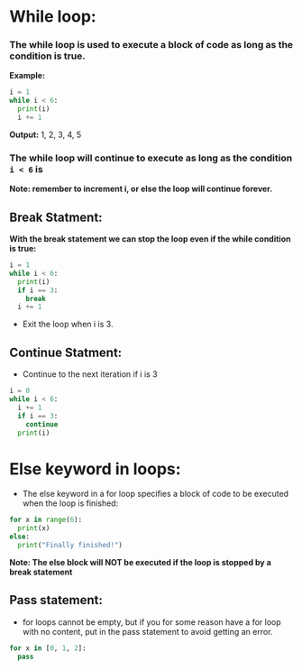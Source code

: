 # While loop:
### The while loop is used to execute a block of code as long as the condition is true.

**Example:**
```python
i = 1
while i < 6:
  print(i)
  i += 1
```
**Output:** 1, 2, 3, 4, 5
### The while loop will continue to execute as long as the condition `i < 6` is

**Note: remember to increment i, or else the loop will continue forever.**

## Break Statment:

**With the break statement we can stop the loop even if the while condition is true:**

```python
i = 1
while i < 6:
  print(i)
  if i == 3:
    break
  i += 1

```
* Exit the loop when i is 3.

## Continue Statment:
* Continue to the next iteration if i is 3

```python
i = 0
while i < 6:
  i += 1
  if i == 3:
    continue
  print(i)
```
# Else keyword in loops:

* The else keyword in a for loop specifies a block of code to be executed when the loop is finished:

```python
for x in range(6):
  print(x)
else:
  print("Finally finished!")
```  
**Note: The else block will NOT be executed if the loop is stopped by a break statement**

## Pass statement:

- for loops cannot be empty, but if you for some reason have a for loop with no content, put in the pass statement to avoid getting an error.

```python
for x in [0, 1, 2]:
  pass
```  